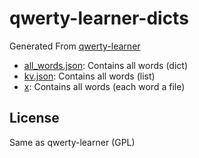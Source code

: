 # qwerty-learner-dicts

Generated From [qwerty-learner](https://github.com/RealKai42/qwerty-learner/tree/master)

+ [all_words.json](https://github.com/ImSingee/qwerty-learner-dicts/blob/main/all_words.json): Contains all words (dict)
+ [kv.json](https://github.com/ImSingee/qwerty-learner-dicts/blob/main/kv.json): Contains all words (list)
+ [x](https://github.com/ImSingee/qwerty-learner-dicts/blob/main/x): Contains all words (each word a file)

## License

Same as qwerty-learner (GPL)